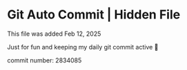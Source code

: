 # Git Auto Commit | Hidden File

This file was added Feb 12, 2025

Just for fun and keeping my daily git commit active 🤪

commit number: 2834085
